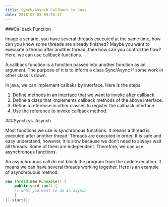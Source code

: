 ```yaml
---
title: Synch/Asynch Callback in Java
date: 2018-07-03 09:55:17
---
```


###Callback Function

Image a senario, you have several threads executed at the same time, how can you know some threads are already finished? Maybe you want to execuate a thread after another thread, then how can you control the flow? Here, we can use callback functions.

A callback function is a function passed into another function as an argument. The purpose of it is to inform a class Sync/Async if some work in other class is down.

In java, we can implement calbaks by interface. Here is the steps:

1. Define methods in an interface that we want to invoke after callback.
2. Define a class that implements callback methods of the above interface.
3. Define a reference in other classes to register the callback interface.
4. Use the reference to invoke callback method.

###Synch vs. Asynch

Most functions we use is synchronous functions. It means a thread is executed after another thread. Threads are executed in order. It is safe and easy understand, however, it is slow because we don’t need to always wait all threads. Some of them are independent. Therefore, we can use asynchronous functions.

An asynchronous call do not block the program from the code execution. It means we can have several threads working together. Here is an example of asynchrouous method:

```java
new Thread(new Runnable() {
    public void run() {
    // what you want to do in asynch
    }
}).start();
```